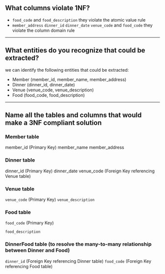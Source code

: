 ## What columns violate 1NF?

- `food_code` and `food_description` they violate the atomic value rule
- `member_address` `dinner_id` `dinner_date` `venue_code` and `food_code` they violate the column domain rule

---

## What entities do you recognize that could be extracted?

we can identify the following entities that could be extracted:

- Member (member_id, member_name, member_address)
- Dinner (dinner_id, dinner_date)
- Venue (venue_code, venue_description)
- Food (food_code, food_description)

---

## Name all the tables and columns that would make a 3NF compliant solution

### Member table

member_id (Primary Key)
member_name
member_address

### Dinner table

dinner_id (Primary Key)
dinner_date
venue_code (Foreign Key referencing Venue table)

### Venue table

`venue_code` (Primary Key)
`venue_description`

### Food table

`food_code` (Primary Key)

`food_description`

### DinnerFood table (to resolve the many-to-many relationship between Dinner and Food)

`dinner_id` (Foreign Key referencing Dinner table)
`food_code` (Foreign Key referencing Food table)
